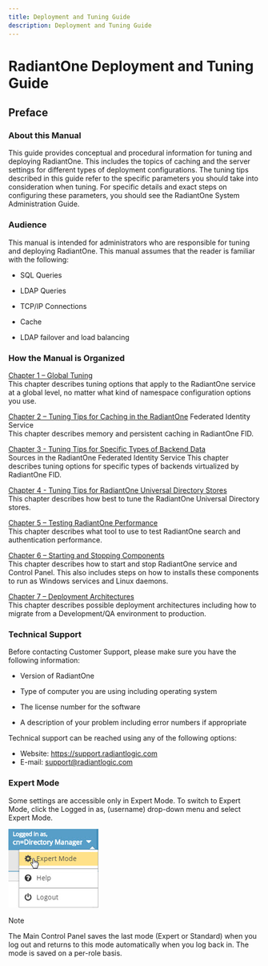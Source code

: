 ```yaml
---
title: Deployment and Tuning Guide
description: Deployment and Tuning Guide
---
```


# RadiantOne Deployment and Tuning Guide

## Preface

### About this Manual

This guide provides conceptual and procedural information for tuning and deploying RadiantOne. This includes the topics of caching and the server settings for different types of deployment configurations. The tuning tips described in this guide refer to the specific parameters you should take into consideration when tuning. For specific details and exact steps on configuring these parameters, you should see the RadiantOne System Administration Guide.

### Audience

This manual is intended for administrators who are responsible for tuning and deploying RadiantOne.  This manual assumes that the reader is familiar with the following: 

-	SQL Queries

-	LDAP Queries

-	TCP/IP Connections

-	Cache

-	LDAP failover and load balancing

### How the Manual is Organized

[Chapter 1 – Global Tuning](01-global-tuning)
<br>This chapter describes tuning options that apply to the RadiantOne service at a global level, no matter what kind of namespace configuration options you use.

[Chapter 2 – Tuning Tips for Caching in the RadiantOne](02-tuning-tips-for-caching-in-radiantone.md) Federated Identity Service 
<br> This chapter describes memory and persistent caching in RadiantOne FID.

[Chapter 3 - Tuning Tips for Specific Types of Backend Data](03-tuning-tips-for-specific-types-of-backend-data-sources.md) <br>Sources in the RadiantOne Federated Identity Service
This chapter describes tuning options for specific types of backends virtualized by RadiantOne FID.  

[Chapter 4 - Tuning Tips for RadiantOne Universal Directory Stores](04-tuning-tips-radiantone-universal-directory.md)
<br> This chapter describes how best to tune the RadiantOne Universal Directory stores.

[Chapter 5 – Testing RadiantOne Performance](05-testing-radiantone-performance.md)
<br> This chapter describes what tool to use to test RadiantOne search and authentication performance.

[Chapter 6 – Starting and Stopping Components](06-starting-and-stopping-components-and-services.md)
<br> This chapter describes how to start and stop RadiantOne service and Control Panel. This also includes steps on how to installs these components to run as Windows services and Linux daemons.

[Chapter 7 – Deployment Architectures](07-deployment-architecture.md)
<br> This chapter describes possible deployment architectures including how to migrate from a Development/QA environment to production. 

### Technical Support

Before contacting Customer Support, please make sure you have the following information:
-	Version of RadiantOne

-	Type of computer you are using including operating system

-	The license number for the software

-	A description of your problem including error numbers if appropriate

Technical support can be reached using any of the following options:
-	Website: https://support.radiantlogic.com
-	E-mail: support@radiantlogic.com 

### Expert Mode

Some settings are accessible only in Expert Mode. To switch to Expert Mode, click the Logged in as, (username) drop-down menu and select Expert Mode. 

![An image showing ](Media/expert-mode.jpg)

>[!note] 
>The Main Control Panel saves the last mode (Expert or Standard) when you log out and returns to this mode automatically when you log back in. The mode is saved on a per-role basis.
